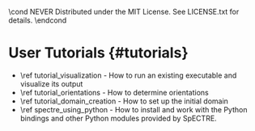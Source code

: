 \cond NEVER
Distributed under the MIT License.
See LICENSE.txt for details.
\endcond
# User Tutorials {#tutorials}

- \ref tutorial_visualization - How to run an existing executable and
  visualize its output
- \ref tutorial_orientations - How to determine orientations
- \ref tutorial_domain_creation - How to set up the initial domain
- \ref spectre_using_python - How to install and work with the Python bindings
  and other Python modules provided by SpECTRE.
